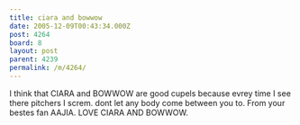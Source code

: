```yaml
---
title: ciara and bowwow
date: 2005-12-09T00:43:34.000Z
post: 4264
board: 8
layout: post
parent: 4239
permalink: /m/4264/
---
```

I think that CIARA and BOWWOW are good cupels because evrey time I see there pitchers I screm. dont let any body come between you to. From your bestes fan AAJIA. LOVE CIARA AND BOWWOW.
